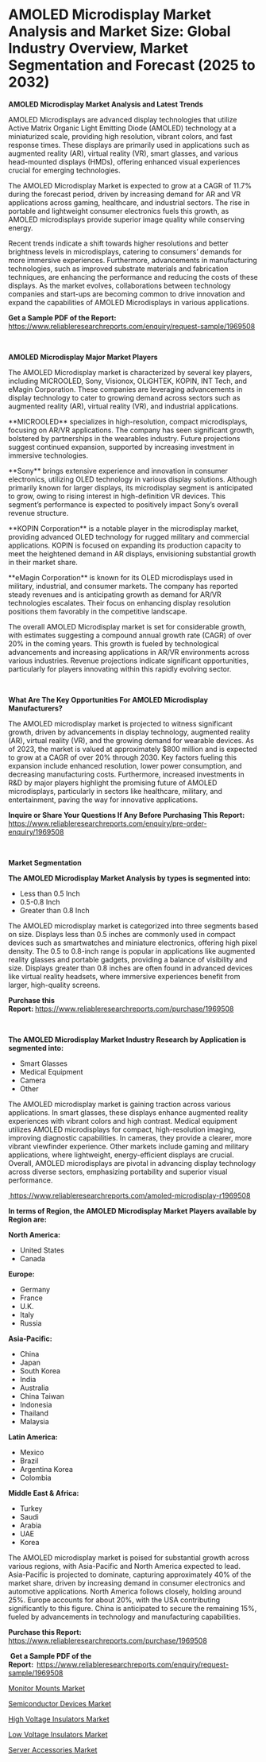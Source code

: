 <p><h1>AMOLED Microdisplay Market Analysis and Market Size: Global Industry Overview, Market Segmentation and Forecast (2025 to 2032)</h1></p><p><strong>AMOLED Microdisplay Market Analysis and Latest Trends</strong></p>
<p><p>AMOLED Microdisplays are advanced display technologies that utilize Active Matrix Organic Light Emitting Diode (AMOLED) technology at a miniaturized scale, providing high resolution, vibrant colors, and fast response times. These displays are primarily used in applications such as augmented reality (AR), virtual reality (VR), smart glasses, and various head-mounted displays (HMDs), offering enhanced visual experiences crucial for emerging technologies.</p><p>The AMOLED Microdisplay Market is expected to grow at a CAGR of 11.7% during the forecast period, driven by increasing demand for AR and VR applications across gaming, healthcare, and industrial sectors. The rise in portable and lightweight consumer electronics fuels this growth, as AMOLED microdisplays provide superior image quality while conserving energy.</p><p>Recent trends indicate a shift towards higher resolutions and better brightness levels in microdisplays, catering to consumers’ demands for more immersive experiences. Furthermore, advancements in manufacturing technologies, such as improved substrate materials and fabrication techniques, are enhancing the performance and reducing the costs of these displays. As the market evolves, collaborations between technology companies and start-ups are becoming common to drive innovation and expand the capabilities of AMOLED Microdisplays in various applications.</p></p>
<p><strong>Get a Sample PDF of the Report:&nbsp;</strong> <a href="https://www.reliableresearchreports.com/enquiry/request-sample/1969508?utm_campaign=11&utm_medium=2&utm_source=Github&utm_content=ia&utm_term=06042025&utm_id=amoled-microdisplay">https://www.reliableresearchreports.com/enquiry/request-sample/1969508</a></p>
<p>&nbsp;</p>
<p><strong>AMOLED Microdisplay Major Market Players</strong></p>
<p><p>The AMOLED Microdisplay market is characterized by several key players, including MICROOLED, Sony, Visionox, OLiGHTEK, KOPIN, INT Tech, and eMagin Corporation. These companies are leveraging advancements in display technology to cater to growing demand across sectors such as augmented reality (AR), virtual reality (VR), and industrial applications.</p><p>**MICROOLED** specializes in high-resolution, compact microdisplays, focusing on AR/VR applications. The company has seen significant growth, bolstered by partnerships in the wearables industry. Future projections suggest continued expansion, supported by increasing investment in immersive technologies.</p><p>**Sony** brings extensive experience and innovation in consumer electronics, utilizing OLED technology in various display solutions. Although primarily known for larger displays, its microdisplay segment is anticipated to grow, owing to rising interest in high-definition VR devices. This segment’s performance is expected to positively impact Sony’s overall revenue structure.</p><p>**KOPIN Corporation** is a notable player in the microdisplay market, providing advanced OLED technology for rugged military and commercial applications. KOPIN is focused on expanding its production capacity to meet the heightened demand in AR displays, envisioning substantial growth in their market share.</p><p>**eMagin Corporation** is known for its OLED microdisplays used in military, industrial, and consumer markets. The company has reported steady revenues and is anticipating growth as demand for AR/VR technologies escalates. Their focus on enhancing display resolution positions them favorably in the competitive landscape.</p><p>The overall AMOLED Microdisplay market is set for considerable growth, with estimates suggesting a compound annual growth rate (CAGR) of over 20% in the coming years. This growth is fueled by technological advancements and increasing applications in AR/VR environments across various industries. Revenue projections indicate significant opportunities, particularly for players innovating within this rapidly evolving sector.</p></p>
<p>&nbsp;</p>
<p><strong>What Are The Key Opportunities For AMOLED Microdisplay Manufacturers?</strong></p>
<p><p>The AMOLED microdisplay market is projected to witness significant growth, driven by advancements in display technology, augmented reality (AR), virtual reality (VR), and the growing demand for wearable devices. As of 2023, the market is valued at approximately $800 million and is expected to grow at a CAGR of over 20% through 2030. Key factors fueling this expansion include enhanced resolution, lower power consumption, and decreasing manufacturing costs. Furthermore, increased investments in R&D by major players highlight the promising future of AMOLED microdisplays, particularly in sectors like healthcare, military, and entertainment, paving the way for innovative applications.</p></p>
<p><strong>Inquire or Share Your Questions If Any Before Purchasing This Report:</strong> <a href="https://www.reliableresearchreports.com/enquiry/pre-order-enquiry/1969508?utm_campaign=11&utm_medium=2&utm_source=Github&utm_content=ia&utm_term=06042025&utm_id=amoled-microdisplay">https://www.reliableresearchreports.com/enquiry/pre-order-enquiry/1969508</a></p>
<p>&nbsp;</p>
<p><strong>Market Segmentation</strong></p>
<p><strong>The AMOLED Microdisplay Market Analysis by types is segmented into:</strong></p>
<p><ul><li>Less than 0.5 Inch</li><li>0.5-0.8 Inch</li><li>Greater than 0.8 Inch</li></ul></p>
<p><p>The AMOLED microdisplay market is categorized into three segments based on size. Displays less than 0.5 inches are commonly used in compact devices such as smartwatches and miniature electronics, offering high pixel density. The 0.5 to 0.8-inch range is popular in applications like augmented reality glasses and portable gadgets, providing a balance of visibility and size. Displays greater than 0.8 inches are often found in advanced devices like virtual reality headsets, where immersive experiences benefit from larger, high-quality screens.</p></p>
<p><strong>Purchase this Report:&nbsp;</strong><a href="https://www.reliableresearchreports.com/purchase/1969508?utm_campaign=11&utm_medium=2&utm_source=Github&utm_content=ia&utm_term=06042025&utm_id=amoled-microdisplay">https://www.reliableresearchreports.com/purchase/1969508</a></p>
<p>&nbsp;</p>
<p><strong>The AMOLED Microdisplay Market Industry Research by Application is segmented into:</strong></p>
<p><ul><li>Smart Glasses</li><li>Medical Equipment</li><li>Camera</li><li>Other</li></ul></p>
<p><p>The AMOLED microdisplay market is gaining traction across various applications. In smart glasses, these displays enhance augmented reality experiences with vibrant colors and high contrast. Medical equipment utilizes AMOLED microdisplays for compact, high-resolution imaging, improving diagnostic capabilities. In cameras, they provide a clearer, more vibrant viewfinder experience. Other markets include gaming and military applications, where lightweight, energy-efficient displays are crucial. Overall, AMOLED microdisplays are pivotal in advancing display technology across diverse sectors, emphasizing portability and superior visual performance.</p></p>
<p><a href="https://www.reliableresearchreports.com/amoled-microdisplay-r1969508?utm_campaign=11&utm_medium=2&utm_source=Github&utm_content=ia&utm_term=06042025&utm_id=amoled-microdisplay">&nbsp;https://www.reliableresearchreports.com/amoled-microdisplay-r1969508</a></p>
<p><strong>In terms of Region, the AMOLED Microdisplay Market Players available by Region are:</strong></p>
<p>
    <p> <strong> North America: </strong>
        <ul>
            <li>United States</li>
            <li>Canada</li>
        </ul>
        </p> 
    <p> <strong> Europe: </strong>
        <ul>
            <li>Germany</li>
            <li>France</li>
            <li>U.K.</li>
            <li>Italy</li>
            <li>Russia</li>
        </ul>
        </p> 
    <p> <strong> Asia-Pacific: </strong>
        <ul>
            <li>China</li>
            <li>Japan</li>
            <li>South Korea</li>
            <li>India</li>
            <li>Australia</li>
            <li>China Taiwan</li>
            <li>Indonesia</li>
            <li>Thailand</li>
            <li>Malaysia</li>
        </ul>
        </p> 
    <p> <strong> Latin America: </strong>
        <ul>
            <li>Mexico</li>
            <li>Brazil</li>
            <li>Argentina Korea</li>
            <li>Colombia</li>
        </ul>
        </p> 
    <p> <strong> Middle East & Africa: </strong>
        <ul>
            <li>Turkey</li>
            <li>Saudi</li>
            <li>Arabia</li>
            <li>UAE</li>
            <li>Korea</li>
        </ul>
    </p>
    </p>
<p><p>The AMOLED microdisplay market is poised for substantial growth across various regions, with Asia-Pacific and North America expected to lead. Asia-Pacific is projected to dominate, capturing approximately 40% of the market share, driven by increasing demand in consumer electronics and automotive applications. North America follows closely, holding around 25%. Europe accounts for about 20%, with the USA contributing significantly to this figure. China is anticipated to secure the remaining 15%, fueled by advancements in technology and manufacturing capabilities.</p></p>
<p><strong>Purchase this Report: </strong><a href="https://www.reliableresearchreports.com/purchase/1969508?utm_campaign=11&utm_medium=2&utm_source=Github&utm_content=ia&utm_term=06042025&utm_id=amoled-microdisplay">https://www.reliableresearchreports.com/purchase/1969508</a></p>
<p>&nbsp;<strong>Get a Sample PDF of the Report:&nbsp;&nbsp;</strong><a href="https://www.reliableresearchreports.com/enquiry/request-sample/1969508?utm_campaign=11&utm_medium=2&utm_source=Github&utm_content=ia&utm_term=06042025&utm_id=amoled-microdisplay">https://www.reliableresearchreports.com/enquiry/request-sample/1969508</a></p>
<p><strong></strong></p>
<p><p><a href="https://github.com/weisonmanych/Market-Research-Report-List-1/blob/main/monitor-mounts-market.md?utm_campaign=11&utm_medium=2&utm_source=Github&utm_content=ia&utm_term=06042025&utm_id=amoled-microdisplay">Monitor Mounts Market</a></p><p><a href="https://github.com/nagateyisu29/Market-Research-Report-List-1/blob/main/semiconductor-devices-market.md?utm_campaign=11&utm_medium=2&utm_source=Github&utm_content=ia&utm_term=06042025&utm_id=amoled-microdisplay">Semiconductor Devices Market</a></p><p><a href="https://github.com/steegwajma22/Market-Research-Report-List-1/blob/main/high-voltage-insulators-market.md?utm_campaign=11&utm_medium=2&utm_source=Github&utm_content=ia&utm_term=06042025&utm_id=amoled-microdisplay">High Voltage Insulators Market</a></p><p><a href="https://github.com/rokiahgrendy/Market-Research-Report-List-1/blob/main/low-voltage-insulators-market.md?utm_campaign=11&utm_medium=2&utm_source=Github&utm_content=ia&utm_term=06042025&utm_id=amoled-microdisplay">Low Voltage Insulators Market</a></p><p><a href="https://github.com/guzasbahsas/Market-Research-Report-List-1/blob/main/server-accessories-market.md?utm_campaign=11&utm_medium=2&utm_source=Github&utm_content=ia&utm_term=06042025&utm_id=amoled-microdisplay">Server Accessories Market</a></p></p>